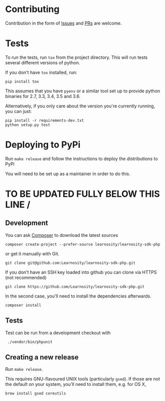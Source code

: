 # Contributing

Contribution in the form of [Issues] and [PRs] are welcome.

# Tests

To run the tests, run `tox` from the project directory. This will run tests several different versions of python.

If you don't have `tox` installed, run:

    pip install tox

This assumes that you have `pyenv` or a similar tool set up to provide python binaries for 2.7, 3.3, 3.4, 3.5 and 3.6.

Alternatively, if you only care about the version you're currently running, you can just:

    pip install -r requirements-dev.txt
    python setup.py test

# Deploying to PyPi

Run `make release` and follow the instructions to deploy the distributions to PyPi

You will need to be set up as a maintainer in order to do this.




TO BE UPDATED FULLY BELOW THIS LINE \/
=========================================



## Development

You can ask [Composer] to download the latest sources

    composer create-project --prefer-source learnosity/learnosity-sdk-php

or get it manually with Git.

    git clone git@github.com:Learnosity/learnosity-sdk-php.git

If you don't have an SSH key loaded into github you can clone via HTTPS (not recommended)

    git clone https://github.com/Learnosity/learnosity-sdk-php.git

In the second case, you'll need to install the dependencies afterwards.

    composer install

## Tests

Test can be run from a development checkout with

     ./vendor/bin/phpunit

[Issues]: https://github.com/Learnosity/learnosity-sdk-php/issues/new
[PRs]: https://github.com/Learnosity/learnosity-sdk-php/compare
[Composer]: https://getcomposer.org/

## Creating a new release

Run `make release`.

This requires GNU-flavoured UNIX tools (particularly `gsed`). If those are not the default on your system, you'll need to install them, e.g. for OS X,

    brew install gsed coreutils